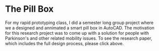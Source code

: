 # The Pill Box
For my rapid prototyping class, I did a semester long group project where we a designed and annimated a smart pill box in AutoCAD. The motivation for this research project was to come up with a solution for people with Parkinson's and other related mobility issues. To see the research paper, which includes the full design process, please click above. 
